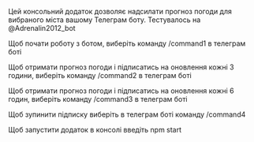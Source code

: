 Цей консольний додаток дозволяє надсилати прогноз погоди для вибраного міста вашому Телеграм боту. Тестувалось на @Adrenalin2012_bot

Щоб почати роботу з ботом, виберіть команду /сommand1 в телеграм боті

Щоб отримати прогноз погоди і підписатись на оновлення кожні 3 години, виберіть команду /сommand2 в телеграм боті

Щоб отримати прогноз погоди і підписатись на оновлення кожні 6 годин, виберіть команду /сommand3 в телеграм боті

Щоб зупинити підписку виберіть в телеграм боті команду /сommand4

Щоб запустити додаток в консолі введіть npm start
